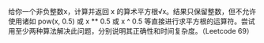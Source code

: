 给你一个非负整数x，计算并返回 x 的算术平方根√x。结果只保留整数，但不允许使用诸如 pow(x, 0.5) 或 x ** 0.5 或 x ^ 0.5 等直接进行求平方根的运算符。尝试用至少两种算法解决此问题，分别说明其正确性和时间复杂度。（Leetcode 69）